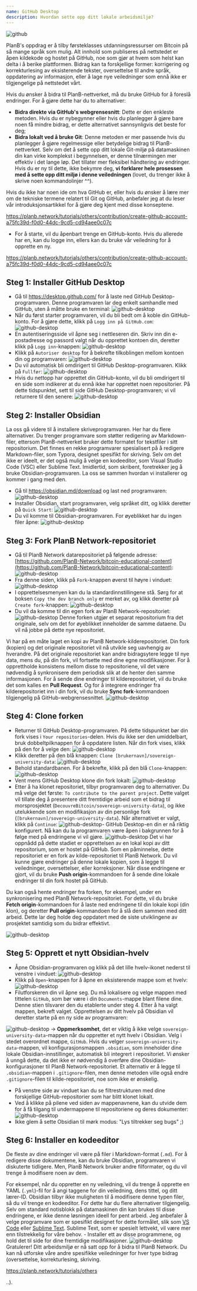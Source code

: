 ```yaml
---
name: GitHub Desktop
description: Hvordan sette opp ditt lokale arbeidsmiljø?
---
```

![github](assets/cover.webp)

PlanB's oppdrag er å tilby førsteklasses utdanningsressurser om Bitcoin på så mange språk som mulig. Alt innhold som publiseres på nettstedet er åpen kildekode og hostet på GitHub, noe som gjør at hvem som helst kan delta i å berike plattformen. Bidrag kan ta forskjellige former: korrigering og korrekturlesing av eksisterende tekster, oversettelse til andre språk, oppdatering av informasjon, eller å lage nye veiledninger som ennå ikke er tilgjengelige på nettstedet vårt.

Hvis du ønsker å bidra til PlanB-nettverket, må du bruke GitHub for å foreslå endringer. For å gjøre dette har du to alternativer:
- **Bidra direkte via GitHub's webgrensesnitt**: Dette er den enkleste metoden. Hvis du er nybegynner eller hvis du planlegger å gjøre bare noen få mindre bidrag, er dette alternativet sannsynligvis det beste for deg;
- **Bidra lokalt ved å bruke Git**: Denne metoden er mer passende hvis du planlegger å gjøre regelmessige eller betydelige bidrag til PlanB-nettverket. Selv om det å sette opp ditt lokale Git-miljø på datamaskinen din kan virke komplekst i begynnelsen, er denne tilnærmingen mer effektiv i det lange løp. Det tillater mer fleksibel håndtering av endringer. Hvis du er ny til dette, ikke bekymre deg, **vi forklarer hele prosessen med å sette opp ditt miljø i denne veiledningen** (lovet, du trenger ikke å skrive noen kommandolinjer ^^).

Hvis du ikke har noen ide om hva GitHub er, eller hvis du ønsker å lære mer om de tekniske termene relatert til Git og GitHub, anbefaler jeg at du leser vår introduksjonsartikkel for å gjøre deg kjent med disse konseptene.

https://planb.network/tutorials/others/contribution/create-github-account-a75fc39d-f0d0-44dc-9cd5-cd94aee0c07c



- For å starte, vil du åpenbart trenge en GitHub-konto. Hvis du allerede har en, kan du logge inn, ellers kan du bruke vår veiledning for å opprette en ny.

https://planb.network/tutorials/others/contribution/create-github-account-a75fc39d-f0d0-44dc-9cd5-cd94aee0c07c



## Steg 1: Installer GitHub Desktop

- Gå til https://desktop.github.com/ for å laste ned GitHub Desktop-programvaren. Denne programvaren lar deg enkelt samhandle med GitHub, uten å måtte bruke en terminal:
![github-desktop](assets/1.webp)
- Når du først starter programvaren, vil du bli bedt om å koble din GitHub-konto. For å gjøre dette, klikk på `Logg inn på GitHub.com`:
![github-desktop](assets/2.webp)
- En autentiseringsside vil åpne seg i nettleseren din. Skriv inn din e-postadresse og passord valgt når du opprettet kontoen din, deretter klikk på `Logg inn`-knappen:
![github-desktop](assets/3.webp)
- Klikk på `Autoriser desktop` for å bekrefte tilkoblingen mellom kontoen din og programvaren:
![github-desktop](assets/4.webp)
- Du vil automatisk bli omdirigert til GitHub Desktop-programvaren. Klikk på `Fullfør`: ![github-desktop](assets/5.webp)
- Hvis du nettopp har opprettet din GitHub-konto, vil du bli omdirigert til en side som indikerer at du ennå ikke har opprettet noen repositorier. På dette tidspunktet, sett til side GitHub Desktop-programvaren; vi vil returnere til den senere: ![github-desktop](assets/6.webp)

## Steg 2: Installer Obsidian

La oss gå videre til å installere skriveprogramvaren. Her har du flere alternativer. Du trenger programvare som støtter redigering av Markdown-filer, ettersom PlanB-nettverket bruker dette formatet for tekstfiler i sitt repositorium.
Det finnes en rekke programvarer spesialisert på å redigere Markdown-filer, som Typora, designet spesifikt for skriving. Selv om det ikke er ideelt, er det også mulig å velge en kodeeditor, som Visual Studio Code (VSC) eller Sublime Text. Imidlertid, som skribent, foretrekker jeg å bruke Obsidian-programvaren. La oss se sammen hvordan vi installerer og kommer i gang med den.
- Gå til https://obsidian.md/download og last ned programvaren: ![github-desktop](assets/7.webp)
- Installer Obsidian, start programvaren, velg språket ditt, og klikk deretter på `Quick Start`: ![github-desktop](assets/8.webp)
- Du vil komme til Obsidian-programvaren. For øyeblikket har du ingen filer åpne: ![github-desktop](assets/9.webp)

## Steg 3: Fork PlanB Network-repositoriet

- Gå til PlanB Network datarepositoriet på følgende adresse: [https://github.com/PlanB-Network/bitcoin-educational-content](https://github.com/PlanB-Network/bitcoin-educational-content): ![github-desktop](assets/10.webp)
- Fra denne siden, klikk på `Fork`-knappen øverst til høyre i vinduet: ![github-desktop](assets/11.webp)
- I opprettelsesmenyen kan du la standardinnstillingene stå. Sørg for at boksen `Copy the dev branch only` er merket av, og klikk deretter på `Create fork`-knappen: ![github-desktop](assets/12.webp)
- Du vil da komme til din egen fork av PlanB Network-repositoriet: ![github-desktop](assets/13.webp)
Denne forken utgjør et separat repositorium fra det originale, selv om det for øyeblikket inneholder de samme dataene. Du vil nå jobbe på dette nye repositoriet.

Vi har på en måte laget en kopi av PlanB Network-kilderepositoriet. Din fork (kopien) og det originale repositoriet vil nå utvikle seg uavhengig av hverandre. På det originale repositoriet kan andre bidragsytere legge til nye data, mens du, på din fork, vil fortsette med dine egne modifikasjoner.
For å opprettholde konsistens mellom disse to repositoriene, vil det være nødvendig å synkronisere dem periodisk slik at de henter den samme informasjonen. For å sende dine endringer til kilderepositoriet, vil du bruke det som kalles en **Pull Request**. Og for å integrere endringer fra kilderepositoriet inn i din fork, vil du bruke **Sync fork**-kommandoen tilgjengelig på GitHub-webgrensesnittet.
![github-desktop](assets/14.webp)

## Steg 4: Clone forken

- Returner til GitHub Desktop-programvaren. På dette tidspunktet bør din fork vises i `Your repositories`-delen. Hvis du ikke ser den umiddelbart, bruk dobbeltpilknappen for å oppdatere listen. Når din fork vises, klikk på den for å velge den:
![github-desktop](assets/15.webp)
- Klikk deretter på den blå knappen: `Clone [brukernavn]/sovereign-university-data`:
![github-desktop](assets/16.webp)
- Behold standardbanen. For å bekrefte, klikk på den blå `Clone`-knappen:
![github-desktop](assets/17.webp)
- Vent mens GitHub Desktop klone din fork lokalt:
![github-desktop](assets/18.webp)
- Etter å ha klonet repositoriet, tilbyr programvaren deg to alternativer. Du må velge det første: `To contribute to the parent project`. Dette valget vil tillate deg å presentere ditt fremtidige arbeid som et bidrag til morsprosjektet (`DecouvreBitcoin/sovereign-university-data`), og ikke utelukkende som en modifikasjon av din personlige fork (`[brukernavn]/sovereign-university-data`). Når alternativet er valgt, klikk på `Continue`:
![github-desktop](assets/19.webp)- GitHub Desktop-en din er nå riktig konfigurert. Nå kan du la programvaren være åpen i bakgrunnen for å følge med på endringene vi vil gjøre.
![github-desktop](assets/20.webp)
Det vi har oppnådd på dette stadiet er opprettelsen av en lokal kopi av ditt repositorium, som er hostet på GitHub. Som en påminnelse, dette repositoriet er en fork av kilde-repositoriet til PlanB Network. Du vil kunne gjøre endringer på denne lokale kopien, som å legge til veiledninger, oversettelser, eller korreksjoner. Når disse endringene er gjort, vil du bruke **Push origin**-kommandoen for å sende dine lokale endringer til din fork hostet på GitHub.

Du kan også hente endringer fra forken, for eksempel, under en synkronisering med PlanB Network-repositoriet. For dette, vil du bruke **Fetch origin**-kommandoen for å laste ned endringene til din lokale kopi (din klon), og deretter **Pull origin**-kommandoen for å slå dem sammen med ditt arbeid. Dette lar deg holde deg oppdatert med de siste utviklingene av prosjektet samtidig som du bidrar effektivt.

![github-desktop](assets/21.webp)
## Steg 5: Opprett et nytt Obsidian-hvelv

- Åpne Obsidian-programvaren og klikk på det lille hvelv-ikonet nederst til venstre i vinduet:
![github-desktop](assets/22.webp)
- Klikk på `Open`-knappen for å åpne en eksisterende mappe som et hvelv: ![github-desktop](assets/23.webp)
- Filutforskeren din vil åpne seg. Du må lokalisere og velge mappen med tittelen `GitHub`, som bør være i din `Documents`-mappe blant filene dine. Denne stien tilsvarer den du etablerte under steg 4. Etter å ha valgt mappen, bekreft valget. Opprettelsen av ditt hvelv på Obsidian vil deretter starte på en ny side av programvaren:

![github-desktop](assets/24.webp)
-> **Oppmerksomhet**, det er viktig å ikke velge `sovereign-university-data`-mappen når du oppretter et nytt hvelv i Obsidian. Velg i stedet overordnet mappe, `GitHub`. Hvis du velger `sovereign-university-data`-mappen, vil konfigurasjonsmappen `.obsidian`, som inneholder dine lokale Obsidian-innstillinger, automatisk bli integrert i repositoriet. Vi ønsker å unngå dette, da det ikke er nødvendig å overføre dine Obsidian-konfigurasjoner til PlanB Network-repositoriet. Et alternativ er å legge til `.obsidian`-mappen i `.gitignore`-filen, men denne metoden ville også endre `.gitignore`-filen til kilde-repositoriet, noe som ikke er ønskelig.

- På venstre side av vinduet kan du se filtrestrukturen med dine forskjellige GitHub-repositorier som har blitt klonet lokalt.
- Ved å klikke på pilene ved siden av mappenavnene, kan du utvide dem for å få tilgang til undermappene til repositoriene og deres dokumenter:
![github-desktop](assets/25.webp)
- Ikke glem å sette Obsidian til mørk modus: "Lys tiltrekker seg bugs" ;)

## Steg 6: Installer en kodeeditor

De fleste av dine endringer vil være på filer i Markdown-format (`.md`). For å redigere disse dokumentene, kan du bruke Obsidian, programvaren vi diskuterte tidligere. Men, PlanB Network bruker andre filformater, og du vil trenge å modifisere noen av dem.

For eksempel, når du oppretter en ny veiledning, vil du trenge å opprette en YAML (`.yml`)-fil for å angi taggene for din veiledning, dens tittel, og ditt lærer-ID. Obsidian tilbyr ikke muligheten til å modifisere denne typen filer, så du vil trenge en kodeeditor.
For dette har du flere alternativer tilgjengelig. Selv om standard notisblokk på datamaskinen din kan brukes til disse endringene, er ikke denne løsningen ideell for pent arbeid. Jeg anbefaler å velge programvare som er spesifikt designet for dette formålet, slik som [VS Code](https://code.visualstudio.com/download) eller [Sublime Text](https://www.sublimetext.com/download). Sublime Text, som er spesielt lettvekt, vil være mer enn tilstrekkelig for våre behov. - Installer ett av disse programmene, og hold det til side for dine fremtidige modifikasjoner. ![github-desktop](assets/26.webp)
Gratulerer! Ditt arbeidsmiljø er nå satt opp for å bidra til PlanB Network. Du kan nå utforske våre andre spesifikke veiledninger for hver type bidrag (oversettelse, korrekturlesing, skriving.

https://planb.network/tutorials/others

..).
